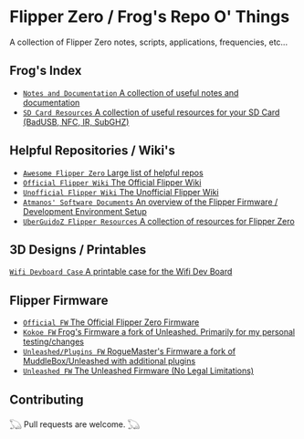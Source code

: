 # Flipper Zero / Frog's Repo O' Things
A collection of Flipper Zero notes, scripts, applications, frequencies, etc... 

## Frog's Index
- [`Notes and Documentation` A collection of useful notes and documentation](https://github.com/FroggMaster/FlipperZero/tree/main/Notes%20and%20Documentation)
- [`SD Card Resources` A collection of useful resources for your SD Card (BadUSB, NFC, IR, SubGHZ)](https://github.com/FroggMaster/FlipperZero/tree/main/SD%20Card%20Resources)

## Helpful Repositories / Wiki's 
- [`Awesome Flipper Zero` Large list of helpful repos](https://github.com/djsime1/awesome-flipperzero)
- [`Official Flipper Wiki` The Official Flipper Wiki](https://docs.flipperzero.one)
- [`Unofficial Flipper Wiki` The Unofficial Flipper Wiki](https://flipperzero.miraheze.org/wiki/Main_Page)
- [`Atmanos' Software Documents` An overview of the Flipper Firmware / Development Environment Setup](https://flipper.atmanos.com/docs/overview/intro)
- [`UberGuidoZ Flipper Resources` A collection of resources for Flipper Zero](https://github.com/UberGuidoZ/Flipper)

## 3D Designs / Printables
[`Wifi Devboard Case` A printable case for the Wifi Dev Board](https://www.printables.com/model/179910-case-for-flipper-zero-wi-fi-module-v1)

## Flipper Firmware 
- [`Official FW` The Official Flipper Zero Firmware](https://github.com/flipperdevices/flipperzero-firmware)
- [`Kokoe FW` Frog's Firmware a fork of Unleashed. Primarily for my personal testing/changes](https://github.com/FroggMaster/flipperzero-kokoe-firmware)
- [`Unleashed/Plugins FW` RogueMaster's Firmware a fork of MuddleBox/Unleashed with additional plugins](https://github.com/RogueMaster/flipperzero-firmware-wPlugins)
- [`Unleashed FW` The Unleashed Firmware (No Legal Limitations)](https://github.com/Eng1n33r/flipperzero-firmware)

## Contributing
𓆏 Pull requests are welcome. 𓆏
